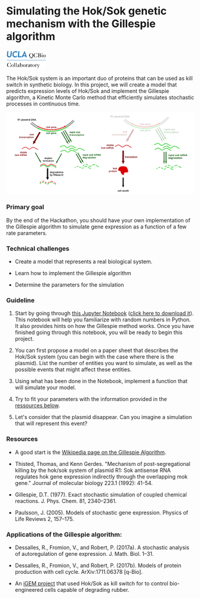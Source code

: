 # Simulating the Hok/Sok genetic mechanism with the Gillespie algorithm

<img src="../qcbCollaboratory_logo.png" height="50"/>

The Hok/Sok system is an important duo of proteins that can be used as kill switch in synthetic biology. In this project, we will create a model that predicts expression levels of Hok/Sok and implement the Gillespie algorithm, a Kinetic Monte Carlo method that efficiently simulates stochastic processes in continuous time.

<img src="./figures/StochasticModel.png" width="600" />



### Primary goal

By the end of the Hackathon, you should have your own implementation of the Gillespie algorithm to simulate gene expression as a function of a few rate parameters.


### Technical challenges

* Create a model that represents a real biological system.

* Learn how to implement the Gillespie algorithm

* Determine the parameters for the simulation


### Guideline

1. Start by going through [this Jupyter Notebook](https://nbviewer.jupyter.org/github/thmosqueiro/UCLA-Collaboratory_Hackathon/blob/master/Materials_Resources/Problem-2/GillespieProject.ipynb) ([click here to download it](./Gillespie.zip)). This notebook will help you familiarize with random numbers in Python. It also provides hints on how the Gillespie method works.  Once you have finished going through this notebook, you will be ready to begin this project.

2. You can first propose a model on a paper sheet that describes the Hok/Sok system (you can begin with the case where there is the plasmid). List the number of entities you want to simulate, as well as the possible events that might affect these entities.

3. Using what has been done in the Notebook, implement a function that will simulate your model.

4. Try to fit your parameters with the information provided in the [ressources below](./Readme.md#resources).

5. Let's consider that the plasmid disappear. Can you imagine a simulation that will represent this event?


### Resources

* A good start is the [Wikipedia page on the Gillespie Algorithm](https://en.wikipedia.org/wiki/Gillespie_algorithm).

* Thisted, Thomas, and Kenn Gerdes. "Mechanism of post-segregational killing by the hok/sok system of plasmid R1: Sok antisense RNA regulates hok gene expression indirectly through the overlapping mok gene." Journal of molecular biology 223.1 (1992): 41-54.

* Gillespie, D.T. (1977). Exact stochastic simulation of coupled chemical reactions. J. Phys. Chem. 81, 2340–2361.

* Paulsson, J. (2005). Models of stochastic gene expression. Physics of Life Reviews 2, 157–175.

### Applications of the Gillespie algorithm:

* Dessalles, R., Fromion, V., and Robert, P. (2017a). A stochastic analysis of autoregulation of gene expression. J. Math. Biol. 1–31.

* Dessalles, R., Fromion, V., and Robert, P. (2017b). Models of protein production with cell cycle. ArXiv:1711.06378 [q-Bio].

* An [iGEM project](http://2015.igem.org/Team:Brasil-USP/Modeling/GeneExpression) that used Hok/Sok as kill switch for to control bio-engineered cells capable of degrading rubber.
